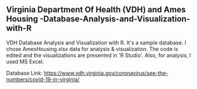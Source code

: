 ## Virginia Department Of Health (VDH) and Ames Housing -Database-Analysis-and-Visualization-with-R 


VDH Database Analysis and Visualization with R. It's a sample database. I chose AmesHousing.xlsx data for analysis & visualization. The code is edited and the visualizations are presented in 'R Studio'. Also, for analysis, I used MS Excel.

Database Link: https://www.vdh.virginia.gov/coronavirus/see-the-numbers/covid-19-in-virginia/




